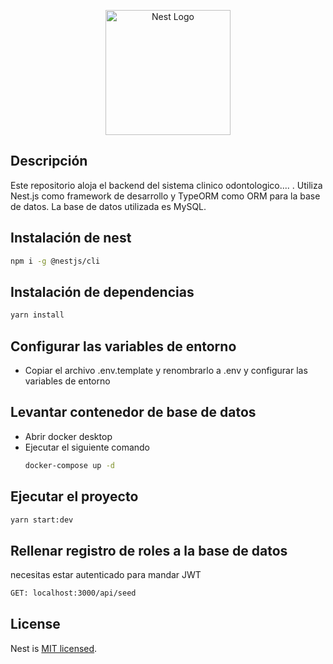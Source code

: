 <p align="center">
  <a href="http://nestjs.com/" target="blank"><img src="https://nestjs.com/img/logo-small.svg" width="200" alt="Nest Logo" /></a>
</p>

## Descripción

Este repositorio aloja el backend del sistema clinico odontologico.... . Utiliza Nest.js como framework de desarrollo y TypeORM como ORM para la base de datos. La base de datos utilizada es MySQL.

## Instalación de nest

```bash
npm i -g @nestjs/cli
```

## Instalación de dependencias

```bash
yarn install
```

## Configurar las variables de entorno

- Copiar el archivo .env.template y renombrarlo a .env y configurar las variables de entorno

## Levantar contenedor de base de datos

- Abrir docker desktop
- Ejecutar el siguiente comando
  ```bash
  docker-compose up -d
  ```

## Ejecutar el proyecto

```bash
yarn start:dev
```

## Rellenar registro de roles a la base de datos
necesitas estar autenticado para mandar JWT
```bash
GET: localhost:3000/api/seed
```

## License

Nest is [MIT licensed](LICENSE).
